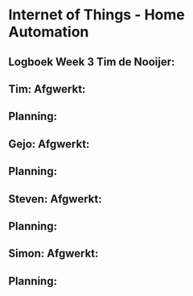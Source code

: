 # Internet of Things - Home Automation

## Logboek Week 3 Tim de Nooijer: 
####
Tim:
Afgwerkt:
-
Planning:
-
Gejo:
Afgwerkt:
-
Planning:
-
Steven:
Afgwerkt:
-
Planning:
-
Simon:
Afgwerkt:
-
Planning:
-
